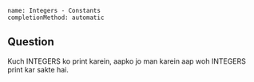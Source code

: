 ```ngMeta
name: Integers - Constants
completionMethod: automatic
```

## Question

Kuch INTEGERS ko print karein, aapko jo man karein aap woh INTEGERS print kar sakte hai.